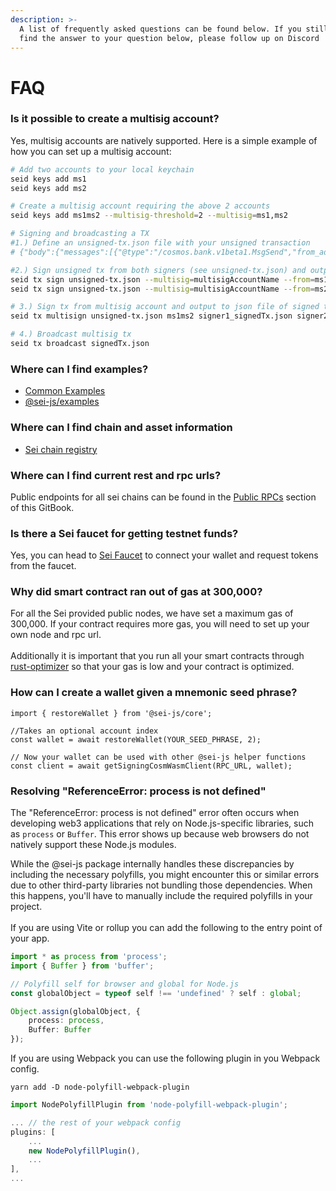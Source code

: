 ```yaml
---
description: >-
  A list of frequently asked questions can be found below. If you still can't
  find the answer to your question below, please follow up on Discord
---
```


# FAQ

### Is it possible to create a multisig account?

Yes, multisig accounts are natively supported. Here is a simple example of how you can set up a multisig account:

```bash
# Add two accounts to your local keychain
seid keys add ms1
seid keys add ms2

# Create a multisig account requiring the above 2 accounts
seid keys add ms1ms2 --multisig-threshold=2 --multisig=ms1,ms2

# Signing and broadcasting a TX
#1.) Define an unsigned-tx.json file with your unsigned transaction
# {"body":{"messages":[{"@type":"/cosmos.bank.v1beta1.MsgSend","from_address":"MULTI_SIG_ACCOUNT","to_address":"DESIRED_DESTINATION_ADDRESS","amount":[{"denom":"usei","amount":"10"}]}],"memo":"","timeout_height":"0","extension_options":[],"non_critical_extension_options":[]},"auth_info":{"signer_infos":[],"fee":{"amount":[{"denom":"usei","amount":"100000"}],"gas_limit":"200000","payer":"","granter":""}},"signatures":[]}

#2.) Sign unsigned tx from both signers (see unsigned-tx.json) and output json files of signed tx's
seid tx sign unsigned-tx.json --multisig=multisigAccountName --from=ms1 --output-document=signer1_signedTx.json --node YOUR_RPC_URL
seid tx sign unsigned-tx.json --multisig=multisigAccountName --from=ms2 --output-document=signer2_signedTx.json --node YOUR_RPC_URL

# 3.) Sign tx from multisig account and output to json file of signed tx
seid tx multisign unsigned-tx.json ms1ms2 signer1_signedTx.json signer2_signedTx.json > signedTx.json

# 4.) Broadcast multisig tx
seid tx broadcast signedTx.json
```



### Where can I find examples?

* [Common Examples](../advanced/javascript-reference.md)
* [@sei-js/examples](https://github.com/sei-protocol/js-examples)



### Where can I find chain and asset information

* [Sei chain registry](https://github.com/sei-protocol/chain-registry)



### Where can I find current rest and rpc urls?

Public endpoints for all sei chains can be found in the [Public RPCs](resources.md) section of this GitBook.



### Is there a Sei faucet for getting testnet funds?

Yes, you can head to [Sei Faucet](resources.md) to connect your wallet and request tokens from the faucet.



### Why did smart contract ran out of gas at 300,000?

For all the Sei provided public nodes, we have set a maximum gas of 300,000. If your contract requires more gas, you will need to set up your own node and rpc url.\
\
Additionally it is important that you run all your smart contracts through [rust-optimizer](https://github.com/CosmWasm/rust-optimizer) so that your gas is low and your contract is optimized.



### How can I create a wallet given a mnemonic seed phrase?

```tsx
import { restoreWallet } from '@sei-js/core';

//Takes an optional account index
const wallet = await restoreWallet(YOUR_SEED_PHRASE, 2);

// Now your wallet can be used with other @sei-js helper functions
const client = await getSigningCosmWasmClient(RPC_URL, wallet);
```



### Resolving "ReferenceError: process is not defined"

The "ReferenceError: process is not defined" error often occurs when developing web3 applications that rely on Node.js-specific libraries, such as `process` or `Buffer`. This error shows up because web browsers do not natively support these Node.js modules.

While the @sei-js package internally handles these discrepancies by including the necessary polyfills, you might encounter this or similar errors due to other third-party libraries not bundling those dependencies. When this happens, you'll have to manually include the required polyfills in your project.\
\
If you are using Vite or rollup you can add the following to the entry point of your app.

```typescript
import * as process from 'process';
import { Buffer } from 'buffer';

// Polyfill self for browser and global for Node.js
const globalObject = typeof self !== 'undefined' ? self : global;

Object.assign(globalObject, {
	process: process,
	Buffer: Buffer
});

```

If you are using Webpack you can use the following plugin in you Webpack config.

```
yarn add -D node-polyfill-webpack-plugin
```

```typescript
import NodePolyfillPlugin from 'node-polyfill-webpack-plugin';

... // the rest of your webpack config
plugins: [
    ...
    new NodePolyfillPlugin(),
    ...
],
...
```
